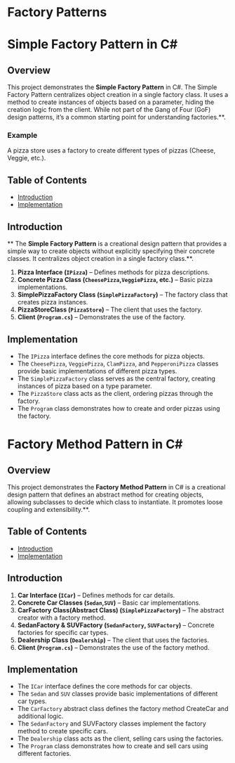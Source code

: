 # Factory Patterns

# Simple Factory Pattern in C#

## Overview
This project demonstrates the **Simple Factory Pattern** in C#. The Simple Factory Pattern centralizes object creation in a single factory class. It uses a method to create instances of objects based on a parameter, hiding the creation logic from the client. While not part of the Gang of Four (GoF) design patterns, it’s a common starting point for understanding factories.**.
### Example
A pizza store uses a factory to create different types of pizzas (Cheese, Veggie, etc.).

## Table of Contents
- [Introduction](#introduction)
- [Implementation](#implementation)

## Introduction
** The **Simple Factory Pattern** is a creational design pattern that provides a simple way to create objects without explicitly specifying their concrete classes. It centralizes object creation in a single factory class.**.
1. **Pizza Interface (`IPizza`)** – Defines methods for pizza descriptions.  
2. **Concrete Pizza Class (`CheesePizza`,`VeggiePizza`, etc.)** – Basic pizza implementations. 
3. **SimplePizzaFactory Class (`SimplePizzaFactory`)** – The factory class that creates pizza instances.  
4. **PizzaStoreClass (`PizzaStore`)** – The client that uses the factory. 
5. **Client (`Program.cs`)** – Demonstrates the use of the factory.  

## Implementation
- The `IPizza` interface defines the core methods for pizza objects.
- The `CheesePizza`, `VeggiePizza`, `ClamPizza`, and `PepperoniPizza` classes provide basic implementations of different pizza types.
- The `SimplePizzaFactory` class serves as the central factory, creating instances of pizza based on a type parameter.
- The `PizzaStore` class acts as the client, ordering pizzas through the factory.
- The `Program` class demonstrates how to create and order pizzas using the factory.

# Factory Method Pattern in C#

## Overview
This project demonstrates the **Factory Method Pattern** in C# is a creational design pattern that defines an abstract method for creating objects, allowing subclasses to decide which class to instantiate. It promotes loose coupling and extensibility.**.

## Table of Contents
- [Introduction](#introduction)
- [Implementation](#implementation)

## Introduction

1. **Car Interface (`ICar`)** – Defines methods for car details.
2. **Concrete Car Classes (`Sedan`,`SUV`)** – Basic car implementations. 
3. **CarFactory Class(Abstract Class) (`SimplePizzaFactory`)** – The abstract creator with a factory method. 
4. **SedanFactory & SUVFactory (`SedanFactory`, `SUVFactory`)** – Concrete factories for specific car types.
5. **Dealership Class (`Dealership`)** – The client that uses the factories.
6. **Client (`Program.cs`)** – Demonstrates the use of the factory method.  

## Implementation
- The `ICar` interface defines the core methods for car objects.
- The `Sedan` and `SUV` classes provide basic implementations of different car types.
- The `CarFactory` abstract class defines the factory method CreateCar and additional logic.
- The `SedanFactory` and SUVFactory classes implement the factory method to create specific cars.
- The `Dealership` class acts as the client, selling cars using the factories.
- The `Program` class demonstrates how to create and sell cars using different factories.


